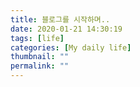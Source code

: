 ```yaml
---
title: 블로그를 시작하며..
date: 2020-01-21 14:30:19
tags: [life]
categories: [My daily life]
thumbnail: ""
permalink: ""
---
```


